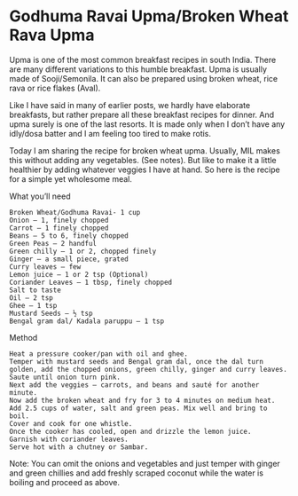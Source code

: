 #  Godhuma Ravai Upma/Broken Wheat Rava Upma

Upma is one of the most common breakfast recipes in south India. There are many different variations to this humble breakfast. Upma is usually made of Sooji/Semonila. It can also be prepared using broken wheat, rice rava or rice flakes (Aval).

Like I have said in many of earlier posts, we hardly have elaborate breakfasts, but rather prepare all these breakfast recipes for dinner. And upma surely is one of the last resorts. It is made only when I don’t have any idly/dosa batter and I am feeling too tired to make rotis.

Today I am sharing the recipe for broken wheat upma. Usually, MIL makes this without adding any vegetables.  (See notes). But like to make it a little healthier by adding whatever veggies I have at hand. So here is the recipe for a simple yet wholesome meal.



What you’ll need

    Broken Wheat/Godhuma Ravai- 1 cup
    Onion – 1, finely chopped
    Carrot – 1 finely chopped
    Beans – 5 to 6, finely chopped
    Green Peas – 2 handful
    Green chilly – 1 or 2, chopped finely
    Ginger – a small piece, grated
    Curry leaves – few
    Lemon juice – 1 or 2 tsp (Optional)
    Coriander Leaves – 1 tbsp, finely chopped
    Salt to taste
    Oil – 2 tsp
    Ghee – 1 tsp
    Mustard Seeds – ½ tsp
    Bengal gram dal/ Kadala paruppu – 1 tsp


Method

    Heat a pressure cooker/pan with oil and ghee.
    Temper with mustard seeds and Bengal gram dal, once the dal turn golden, add the chopped onions, green chilly, ginger and curry leaves.
    Saute until onion turn pink.
    Next add the veggies – carrots, and beans and sauté for another minute.
    Now add the broken wheat and fry for 3 to 4 minutes on medium heat.
    Add 2.5 cups of water, salt and green peas. Mix well and bring to boil.
    Cover and cook for one whistle.
    Once the cooker has cooled, open and drizzle the lemon juice.
    Garnish with coriander leaves.
    Serve hot with a chutney or Sambar.




Note:
You can omit the onions and vegetables and just temper with ginger and green chillies and add freshly scraped coconut while the water is boiling and proceed as above.